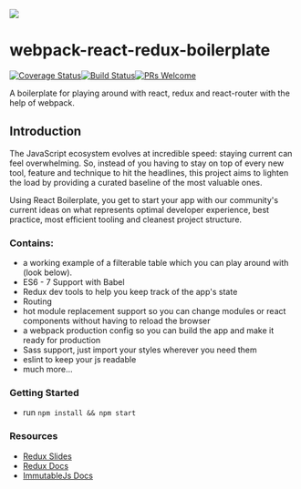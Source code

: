 ![](http://jpsierens.com/wp-content/uploads/2016/06/react-eco-wp.gif)


# webpack-react-redux-boilerplate

[![Coverage Status](https://coveralls.io/repos/github/JoeKarlsson/react-redux-boilerplate/badge.svg?branch=master)](https://coveralls.io/github/JoeKarlsson/react-redux-boilerplate?branch=master)[![Build Status](https://travis-ci.org/JoeKarlsson/react-redux-boilerplate.svg?branch=master)](https://travis-ci.org/JoeKarlsson/react-redux-boilerplate)[![PRs Welcome](https://img.shields.io/badge/PRs-welcome-brightgreen.svg)](CONTRIBUTING.md#pull-requests)


A boilerplate for playing around with react, redux and react-router with the help of webpack.


## Introduction

The JavaScript ecosystem evolves at incredible speed: staying current can feel
overwhelming. So, instead of you having to stay on top of every new tool,
feature and technique to hit the headlines, this project aims to lighten the
load by providing a curated baseline of the most valuable ones.

Using React Boilerplate, you get to start your app with our community's current
ideas on what represents optimal developer experience, best practice, most
efficient tooling and cleanest project structure.


### Contains:

* a working example of a filterable table which you can play around with (look below).
* ES6 - 7 Support with Babel
* Redux dev tools to help you keep track of the app's state
* Routing
* hot module replacement support so you can change modules or react components without having to reload the browser
* a webpack production config so you can build the app and make it ready for production
* Sass support, just import your styles wherever you need them
* eslint to keep your js readable
* much more...


### Getting Started
* run `npm install && npm start`


### Resources
- [Redux Slides](https://slides.com/joecarlson/redux)
- [Redux Docs](http://redux.js.org/index.html)
- [ImmutableJs Docs](https://facebook.github.io/immutable-js/)
